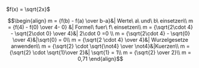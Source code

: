 $f(x) = \sqrt{2x}$


$$\begin{align}
m = {f(b) - f(a) \over b-a}&| Werte\ a\ und\ b\ einsetzen\\
m = {f(4) - f(0) \over 4- 0} &| Formel\ fuer\ f\ einsetzen\\
m = {\sqrt{2\cdot 4} - \sqrt{2\cdot 0} \over 4}&| 2\cdot 0 =0 \\
m = {\sqrt{2\cdot 4} - \sqrt{0} \over 4}&|\sqrt{0} = 0\\
m = {\sqrt{2 \cdot 4} \over 4}&| Wurzelgesetze anwenden\\
m = {\sqrt{2} \cdot \sqrt{\not4} \over \not4}&|Kuerzen\\
m = {\sqrt{2} \cdot \sqrt{1}\over 2}&| \sqrt{1} = 1\\
m = {\sqrt{2} \over 2}\\
m = 0,71
\end{align}$$